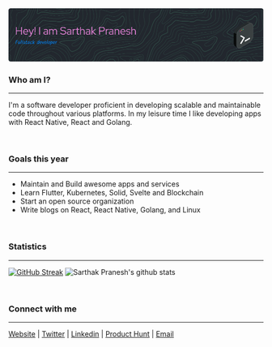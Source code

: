 <img src="./header.png" />

### Who am I?
---
I'm a software developer proficient in developing scalable and maintainable code throughout various platforms. In my leisure time I like developing apps with React Native, React and Golang.

<br />

### Goals this year
---
- Maintain and Build awesome apps and services
- Learn Flutter, Kubernetes, Solid, Svelte and Blockchain
- Start an open source organization
- Write blogs on React, React Native, Golang, and Linux

<br />

### Statistics
---
[![GitHub Streak](https://github-readme-streak-stats.herokuapp.com?user=sarthakpranesh&theme=cobalt&date_format=M%20j%5B%2C%20Y%5D)](https://git.io/streak-stats)
![Sarthak Pranesh's github stats](https://github-readme-stats.vercel.app/api?username=sarthakpranesh&show_icons=true&theme=radical)

<br />

### Connect with me
---
[Website](https://www.sarthak.work/) | [Twitter](https://twitter.com/SarthakPranesh) | [Linkedin](https://www.linkedin.com/in/sarthakpranesh/) | [Product Hunt](https://www.producthunt.com/@sarthak_pranesh) |  [Email](mailto:sarthakpranesh08@gmail.com)

<br/>
